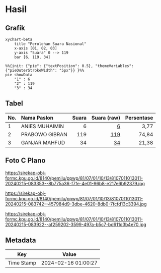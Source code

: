 # Hasil

## Grafik

```mermaid
xychart-beta
    title "Perolehan Suara Nasional"
    x-axis [01, 02, 03]
    y-axis "Suara" 0 --> 119
    bar [6, 119, 34]
```

```mermaid
%%{init: {"pie": {"textPosition": 0.5}, "themeVariables": {"pieOuterStrokeWidth": "5px"}} }%%
pie showData
    "1" : 6
    "2" : 119
    "3" : 34
```

## Tabel

| No. | Nama Paslon    | Suara | Suara (raw) | Persentase |
|:--- |:-------------- | -----:| -----------:| ----------:|
| 1   | ANIES MUHAIMIN | 6     | [6][p-1]    | 3,77       |
| 2   | PRABOWO GIBRAN | 119   | [119][p-2]  | 74,84      |
| 3   | GANJAR MAHFUD  | 34    | [34][p-3]   | 21,38      |


[p-1]: https://github.com/gigit-pemilu/pemilu-2024/blob/main/pilpres/hitung-suara/sub/81-maluku/sub/07-kepulauan-aru/sub/01-pulau-pulau-aru/sub/1013-siwa-lima/sub/011-tps/sub/paslon-1.txt
[p-2]: https://github.com/gigit-pemilu/pemilu-2024/blob/main/pilpres/hitung-suara/sub/81-maluku/sub/07-kepulauan-aru/sub/01-pulau-pulau-aru/sub/1013-siwa-lima/sub/011-tps/sub/paslon-2.txt
[p-3]: https://github.com/gigit-pemilu/pemilu-2024/blob/main/pilpres/hitung-suara/sub/81-maluku/sub/07-kepulauan-aru/sub/01-pulau-pulau-aru/sub/1013-siwa-lima/sub/011-tps/sub/paslon-3.txt

## Foto C Plano

https://sirekap-obj-formc.kpu.go.id/8140/pemilu/ppwp/81/07/01/10/13/8107011013011-20240215-083353--8b775a36-f7fe-4e01-96b8-e217e6b92379.jpg

https://sirekap-obj-formc.kpu.go.id/8140/pemilu/ppwp/81/07/01/10/13/8107011013011-20240215-083742--457984d9-3dbe-4620-8db0-7fcfd13c3394.jpg

https://sirekap-obj-formc.kpu.go.id/8140/pemilu/ppwp/81/07/01/10/13/8107011013011-20240215-083922--af259202-3599-497a-b5c7-bd611d3b4e70.jpg


## Metadata

| Key        | Value               |
| ---------- | ------------------- |
| Time Stamp | 2024-02-16 01:00:27 |



